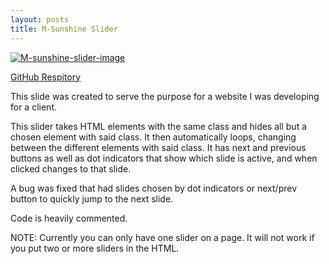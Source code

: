 ```yaml
---
layout: posts
title: M-Sunshine Slider
---
```


[![M-sunshine-slider-image](http://mitzisunshine.com/blog/wp-content/uploads/2017/02/screenmockup-msunshineslider.png)](https://mitzi-s-soto.github.io/slider/)

[GitHub Respitory](https://github.com/Mitzi-S-Soto/slider)

This slide was created to serve the purpose for a website I was developing for a client.

This slider takes HTML elements with the same class and hides all but a chosen element with said class. It then automatically loops, changing between the different elements with said class. It has next and previous buttons as well as dot indicators that show which slide is active, and when clicked changes to that slide.

A bug was fixed that had slides chosen by dot indicators or next/prev button to quickly jump to the next slide.

Code is heavily commented.

NOTE: Currently you can only have one slider on a page. It will not work if you put two or more sliders in the HTML.
